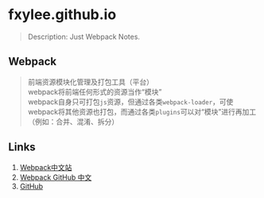 # fxylee.github.io
> Description: Just Webpack Notes.

## Webpack
> 前端资源模块化管理及打包工具（平台）  
> webpack将前端任何形式的资源当作“模块”  
> webpack自身只可打包`js`资源，但通过各类`webpack-loader`，可使webpack将其他资源也打包，而通过各类`plugins`可以对“模块”进行再加工（例如：合并、混淆、拆分）

## Links
1. [Webpack中文站](https://doc.webpack-china.org/)
2. [Webpack GitHub 中文](https://github.com/webpack-china/webpack.js.org)
3. [GitHub](https://github.com/webpack/webpack.js.org)

